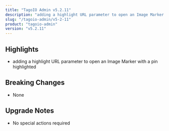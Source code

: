 ```yaml
---
title: "TagoIO Admin v5.2.11"
description: "adding a highlight URL parameter to open an Image Marker with a pin highlighted"
slug: "/tagoio-admin/v5-2-11"
product: "tagoio-admin"
version: "v5.2.11"
---
```


## Highlights

- adding a highlight URL parameter to open an Image Marker with a pin highlighted

## Breaking Changes

- None

## Upgrade Notes

- No special actions required
